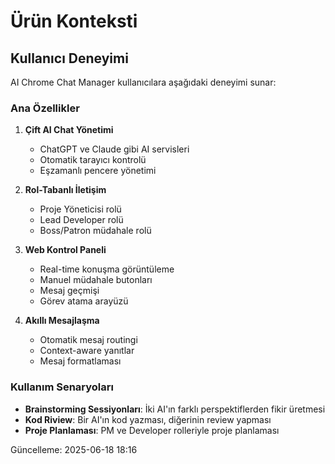 # Ürün Konteksti

## Kullanıcı Deneyimi
AI Chrome Chat Manager kullanıcılara aşağıdaki deneyimi sunar:

### Ana Özellikler
1. **Çift AI Chat Yönetimi**
   - ChatGPT ve Claude gibi AI servisleri
   - Otomatik tarayıcı kontrolü
   - Eşzamanlı pencere yönetimi

2. **Rol-Tabanlı İletişim**
   - Proje Yöneticisi rolü
   - Lead Developer rolü
   - Boss/Patron müdahale rolü

3. **Web Kontrol Paneli**
   - Real-time konuşma görüntüleme
   - Manuel müdahale butonları
   - Mesaj geçmişi
   - Görev atama arayüzü

4. **Akıllı Mesajlaşma**
   - Otomatik mesaj routingi
   - Context-aware yanıtlar
   - Mesaj formatlaması

### Kullanım Senaryoları
- **Brainstorming Sessiyonları**: İki AI'ın farklı perspektiflerden fikir üretmesi
- **Kod Riview**: Bir AI'ın kod yazması, diğerinin review yapması
- **Proje Planlaması**: PM ve Developer rolleriyle proje planlaması

Güncelleme: 2025-06-18 18:16
